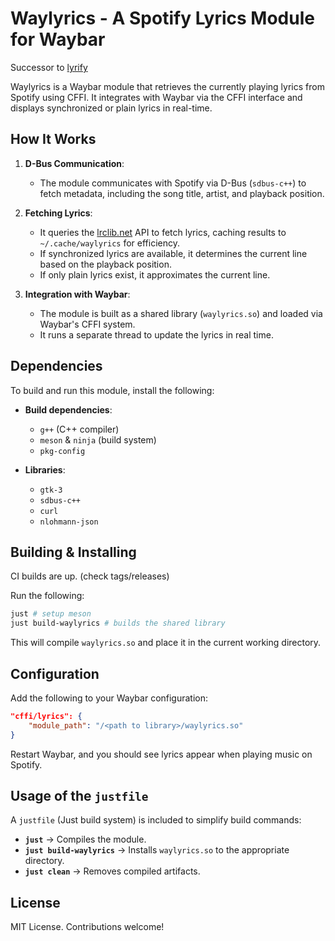 # Waylyrics - A Spotify Lyrics Module for Waybar

Successor to [lyrify](https://github.com/pandecode/lyrify)

Waylyrics is a Waybar module that retrieves the currently playing lyrics from Spotify using CFFI. It integrates with Waybar via the CFFI interface and displays synchronized or plain lyrics in real-time.

## How It Works

1. **D-Bus Communication**:

   - The module communicates with Spotify via D-Bus (`sdbus-c++`) to fetch metadata, including the song title, artist, and playback position.

2. **Fetching Lyrics**:

   - It queries the [lrclib.net](https://lrclib.net/) API to fetch lyrics, caching results to `~/.cache/waylyrics` for efficiency.
   - If synchronized lyrics are available, it determines the current line based on the playback position.
   - If only plain lyrics exist, it approximates the current line.

3. **Integration with Waybar**:
   - The module is built as a shared library (`waylyrics.so`) and loaded via Waybar's CFFI system.
   - It runs a separate thread to update the lyrics in real time.

## Dependencies

To build and run this module, install the following:

- **Build dependencies**:

  - `g++` (C++ compiler)
  - `meson` & `ninja` (build system)
  - `pkg-config`

- **Libraries**:
  - `gtk-3`
  - `sdbus-c++`
  - `curl`
  - `nlohmann-json`

## Building & Installing

CI builds are up. (check tags/releases)

Run the following:

```sh
just # setup meson
just build-waylyrics # builds the shared library
```

This will compile `waylyrics.so` and place it in the current working directory.

## Configuration

Add the following to your Waybar configuration:

```json
"cffi/lyrics": {
    "module_path": "/<path to library>/waylyrics.so"
}
```

Restart Waybar, and you should see lyrics appear when playing music on Spotify.

## Usage of the `justfile`

A `justfile` (Just build system) is included to simplify build commands:

- **`just`** → Compiles the module.
- **`just build-waylyrics`** → Installs `waylyrics.so` to the appropriate directory.
- **`just clean`** → Removes compiled artifacts.

## License

MIT License. Contributions welcome!
